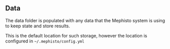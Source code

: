 ## Data
The data folder is populated with any data that the Mephisto system is using to keep state and store results.

This is the default location for such storage, however the location is configured in `~/.mephisto/config.yml`
